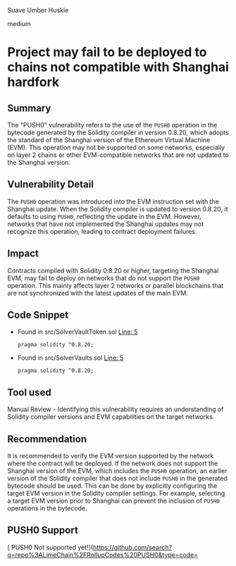 Suave Umber Huskie

medium

# Project may fail to be deployed to chains not compatible with Shanghai hardfork

## Summary

The "PUSH0" vulnerability refers to the use of the `PUSH0` operation in the bytecode generated by the Solidity compiler in version 0.8.20, which adopts the standard of the Shanghai version of the Ethereum Virtual Machine (EVM). This operation may not be supported on some networks, especially on layer 2 chains or other EVM-compatible networks that are not updated to the Shanghai version.

## Vulnerability Detail

The `PUSH0` operation was introduced into the EVM instruction set with the Shanghai update. When the Solidity compiler is updated to version 0.8.20, it defaults to using `PUSH0`, reflecting the update in the EVM. However, networks that have not implemented the Shanghai updates may not recognize this operation, leading to contract deployment failures.

## Impact

Contracts compiled with Solidity 0.8.20 or higher, targeting the Shanghai EVM, may fail to deploy on networks that do not support the `PUSH0` operation. This mainly affects layer 2 networks or parallel blockchains that are not synchronized with the latest updates of the main EVM.

## Code Snippet

- Found in src/SolverVaultToken.sol [Line: 5](https://github.com/sherlock-audit/2023-12-symm-io/blob/main/solver-vaults/contracts/SolverVaultToken.sol#L5)

	```solidity
	pragma solidity ^0.8.20;
	```

- Found in src/SolverVaults.sol [Line: 5](https://github.com/sherlock-audit/2023-12-symm-io/blob/main/solver-vaults/contracts/SolverVaults.sol#L5)

	```solidity
	pragma solidity ^0.8.20;
	```

## Tool used

Manual Review - Identifying this vulnerability requires an understanding of Solidity compiler versions and EVM capabilities on the target networks.

## Recommendation

It is recommended to verify the EVM version supported by the network where the contract will be deployed. If the network does not support the Shanghai version of the EVM, which includes the `PUSH0` operation, an earlier version of the Solidity compiler that does not include `PUSH0` in the generated bytecode should be used. This can be done by explicitly configuring the target EVM version in the Solidity compiler settings. For example, selecting a target EVM version prior to Shanghai can prevent the inclusion of `PUSH0` operations in the bytecode.


## PUSH0 Support 
[ PUSH0  Not supported yet!](https://github.com/search?q=repo%3ALimeChain%2FRollupCodes%20PUSH0&type=code=